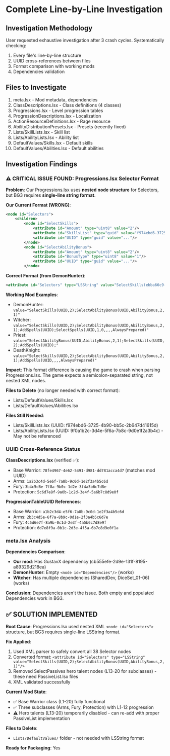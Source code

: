 # Complete Line-by-Line Investigation

## Investigation Methodology

User requested exhaustive investigation after 3 crash cycles. Systematically checking:
1. Every file's line-by-line structure
2. UUID cross-references between files
3. Format comparison with working mods
4. Dependencies validation

## Files to Investigate

1. meta.lsx - Mod metadata, dependencies
2. ClassDescriptions.lsx - Class definitions (4 classes)
3. Progressions.lsx - Level progression tables
4. ProgressionDescriptions.lsx - Localization
5. ActionResourceDefinitions.lsx - Rage resource
6. AbilityDistributionPresets.lsx - Presets (recently fixed)
7. Lists/SkillLists.lsx - Skill list
8. Lists/AbilityLists.lsx - Ability list
9. DefaultValues/Skills.lsx - Default skills
10. DefaultValues/Abilities.lsx - Default abilities

## Investigation Findings

### ⚠️ CRITICAL ISSUE FOUND: Progressions.lsx Selector Format

**Problem**: Our Progressions.lsx uses **nested node structure** for Selectors, but BG3 requires **single-line string format**.

**Our Current Format (WRONG)**:
```xml
<node id="Selectors">
    <children>
        <node id="SelectSkills">
            <attribute id="Amount" type="uint8" value="2"/>
            <attribute id="SkillsList" type="guid" value="f974ebd6-3725-4b90-bb5c-2b647d41615d"/>
            <attribute id="UUID" type="guid" value="..."/>
        </node>
        <node id="SelectAbilityBonus">
            <attribute id="Amount" type="uint8" value="2"/>
            <attribute id="BonusType" type="uint8" value="1"/>
            <attribute id="UUID" type="guid" value="..."/>
        </node>
```

**Correct Format (from DemonHunter)**:
```xml
<attribute id="Selectors" type="LSString" value="SelectSkills(ebba66c9-ad8a-4593-a8a9-574f5744480a,2);SelectAbilityBonus(b9149c8e-52c8-46e5-9cb6-fc39301c05fe,AbilityBonus,2,1)"/>
```

**Working Mod Examples**:
- DemonHunter: `value="SelectSkills(UUID,2);SelectAbilityBonus(UUID,AbilityBonus,2,1)"`
- Witcher: `value="SelectSkills(UUID,2);SelectAbilityBonus(UUID,AbilityBonus,2,1);AddSpells(UUID);SelectSpells(UUID,1,0,,,,AlwaysPrepared)"`
- Priest: `value="SelectAbilityBonus(UUID,AbilityBonus,2,1);SelectSkills(UUID,2);AddSpells(UUID);"`
- DeathKnight: `value="SelectSkills(UUID,2);SelectAbilityBonus(UUID,AbilityBonus,2,1);AddSpells(UUID,,,,AlwaysPrepared)"`

**Impact**: This format difference is causing the game to crash when parsing Progressions.lsx. The game expects a semicolon-separated string, not nested XML nodes.

**Files to Delete** (no longer needed with correct format):
- Lists/DefaultValues/Skills.lsx
- Lists/DefaultValues/Abilities.lsx

**Files Still Needed**:
- Lists/SkillLists.lsx (UUID: f974ebd6-3725-4b90-bb5c-2b647d41615d)
- Lists/AbilityLists.lsx (UUID: 9f0a1b2c-3d4e-5f6a-7b8c-9d0e1f2a3b4c) - May not be referenced

### UUID Cross-Reference Status

**ClassDescriptions.lsx** (verified ✅):
- Base Warrior: `78fe4967-4e62-5491-d981-dd781acca4d7` (matches mod UUID)
- Arms: `1a2b3c4d-5e6f-7a8b-9c0d-1e2f3a4b5c6d`
- Fury: `3b4c5d6e-7f8a-9b0c-1d2e-3f4a5b6c7d8e`
- Protection: `5c6d7e8f-9a0b-1c2d-3e4f-5a6b7c8d9e0f`

**ProgressionTableUUID References**:
- Base Warrior: `a1b2c3d4-e5f6-7a8b-9c0d-1e2f3a4b5c6d`
- Arms: `2b3c4d5e-6f7a-8b9c-0d1e-2f3a4b5c6d7e`
- Fury: `4c5d6e7f-8a9b-0c1d-2e3f-4a5b6c7d8e9f`
- Protection: `6d7e8f9a-0b1c-2d3e-4f5a-6b7c8d9e0f1a`

### meta.lsx Analysis

**Dependencies Comparison**:
- **Our mod**: Has GustavX dependency (cb555efe-2d9e-131f-8195-a89329d218ea)
- **DemonHunter**: Empty `<node id="Dependencies"/>` (works)
- **Witcher**: Has multiple dependencies (SharedDev, DiceSet_01-06) (works)

**Conclusion**: Dependencies aren't the issue. Both empty and populated Dependencies work in BG3.

## ✅ SOLUTION IMPLEMENTED

**Root Cause**: Progressions.lsx used nested XML `<node id="Selectors">` structure, but BG3 requires single-line LSString format.

**Fix Applied**:
1. Used XML parser to safely convert all 38 Selector nodes
2. Converted format: `<attribute id="Selectors" type="LSString" value="SelectSkills(UUID,2);SelectAbilityBonus(UUID,AbilityBonus,2,1)"/>`
3. Removed SelectPassives hero talent nodes (L13-20 for subclasses) - these need PassiveList.lsx files
4. XML validated successfully

**Current Mod State**:
- ✅ Base Warrior class (L1-20) fully functional
- ✅ Three subclasses (Arms, Fury, Protection) with L1-12 progression
- ⚠️ Hero talents (L13-20) temporarily disabled - can re-add with proper PassiveList implementation

**Files to Delete**:
- `Lists/DefaultValues/` folder - not needed with LSString format

**Ready for Packaging**: Yes

